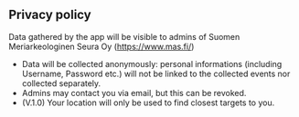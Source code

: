 ## Privacy policy

Data gathered by the app will be visible to admins of Suomen Meriarkeologinen Seura Oy (https://www.mas.fi/)
* Data will be collected anonymously: personal informations (including Username, Password etc.)
will not be linked to the collected events nor collected separately.
* Admins may contact you via email, but this can be revoked.
* (V.1.0) Your location will only be used to find closest targets to you.
